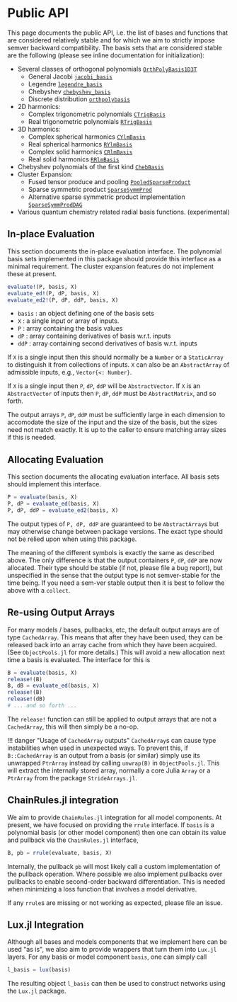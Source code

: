 
# Public API 

This page documents the public API, i.e. the list of bases and functions that are considered relatively stable and for which we aim to strictly impose semver backward compatibility. The basis sets that are considered stable are the following (please see inline documentation for initialization): 

* Several classes of orthogonal polynomials [`OrthPolyBasis1D3T`](@ref)
   - General Jacobi [`jacobi_basis`](@ref)
   - Legendre [`legendre_basis`](@ref)
   - Chebyshev [`chebyshev_basis`](@ref)
   - Discrete distribution [`orthpolybasis`](@ref) 
* 2D harmonics: 
   - Complex trigonometric polynomials [`CTrigBasis`](@ref)
   - Real trigonometric polynomials [`RTrigBasis`](@ref)
* 3D harmonics: 
   - Complex spherical harmonics [`CYlmBasis`](@ref)
   - Real spherical harmonics [`RYlmBasis`](@ref)
   - Complex solid harmonics [`CRlmBasis`](@ref)
   - Real solid harmonics [`RRlmBasis`](@ref)
* Chebyshev polynomials of the first kind [`ChebBasis`](@ref)
* Cluster Expansion: 
   - Fused tensor produce and pooling [`PooledSparseProduct`](@ref)
   - Sparse symmetric product [`SparseSymmProd`](@ref)
   - Alternative sparse symmetric product implementation [`SparseSymmProdDAG`](@ref) 
* Various quantum chemistry related radial basis functions. (experimental)
   
## In-place Evaluation  

This section documents the in-place evaluation interface. The polynomial basis sets implemented in this package should provide this interface as a minimal requirement. The cluster expansion features do not implement these at present. 

```julia
evaluate!(P, basis, X)
evaluate_ed!(P, dP, basis, X)
evaluate_ed2!(P, dP, ddP, basis, X)
```

* `basis` : an object defining one of the basis sets 
* `X` : a single input or array of inputs. 
* `P` : array containing the basis values 
* `dP` : array containing derivatives of basis w.r.t. inputs 
* `ddP` : array containing second derivatives of basis w.r.t. inputs 

If `X` is a single input then this should normally be a `Number` or a `StaticArray` to distinguish it from collections of inputs. `X` can also be an `AbstractArray` of admissible inputs, e.g., `Vector{<: Number}`. 

If `X` is a single input then `P`, `dP`, `ddP` will be `AbstractVector`. If `X` is an `AbstractVector` of inputs then `P`, `dP`, `ddP` must be `AbstractMatrix`, and so forth. 

The output arrays `P`, `dP`, `ddP` must be sufficiently large in each dimension to accomodate the size of the input and the size of the basis, but the sizes need not match exactly. It is up to the caller to ensure matching array sizes if this is needed.


## Allocating Evaluation

This section documents the allocating evaluation interface. All basis sets should implement this interface.

```julia
P = evaluate(basis, X)
P, dP = evaluate_ed(basis, X)
P, dP, ddP = evaluate_ed2(basis, X)
```
The output types of `P, dP, ddP` are guaranteed to be `AbstractArray`s but may otherwise change between package versions. The exact type should not be relied upon when using this package.

The meaning of the different symbols is exactly the same as described above. The only difference is that the output containers `P`, `dP`, `ddP` are now allocated. 
Their type should be stable (if not, please file a bug report), but unspecified in the sense that the output type is not semver-stable for the time being. 
If you need a sem-ver stable output then it is best to follow the above with a `collect`.

## Re-using Output Arrays

For many models / bases, pullbacks, etc, the default output arrays are of type `CachedArray`. 
This means that after they have been used, they can be released back into an array cache from which they have been acquired. (See `ObjectPools.jl` for more details.) This will avoid a new allocation next time a basis is evaluated. The interface for this is 
```julia
B = evaluate(basis, X)
release!(B)
B, dB = evaluate_ed(basis, X)
release!(B)
release!(dB)
# ... and so forth ... 
``` 
The `release!` function can still be applied to output arrays that are not a `CachedArray`, this will then simply be a no-op. 

!!! danger "Usage of `CachedArray` outputs"
    `CachedArray`s can cause type instabilities when used in unexpected ways. To prevent this, if `B::CachedArray` is an output from a basis (or similar) simply use its unwrapped `PtrArray` instead by calling `unwrap(B)` in `ObjectPools.jl`. This will extract the internally stored array, normally a core Julia `Array` or a `PtrArray` from the package `StrideArrays.jl`. 
    

## ChainRules.jl integration 

We aim to provide `ChainRules.jl` integration for all model components. At present, we have focused on providing the `rrule` interface. If `basis` is a polynomial basis (or other model component) then one can obtain its value and pullback via the `ChainRules.jl` interface, 
```julia 
B, pb = rrule(evaluate, basis, X)
``` 
Internally, the pullback `pb` will most likely call a custom implementation of the pullback operation. Where possible we also implement pullbacks over pullbacks to enable second-order backward differentiation. This is needed when minimizing a loss function that involves a model derivative.

If any `rrule`s are missing or not working as expected, please file an issue. 


## Lux.jl Integration

Although all bases and models components that we implement here can be used "as is", we also aim to provide wrappers that turn them into `Lux.jl` layers. For any basis or model component `basis`, one can simply call 
```julia
l_basis = lux(basis)
```
The resulting object `l_basis` can then be used to construct networks using the `Lux.jl` package. 